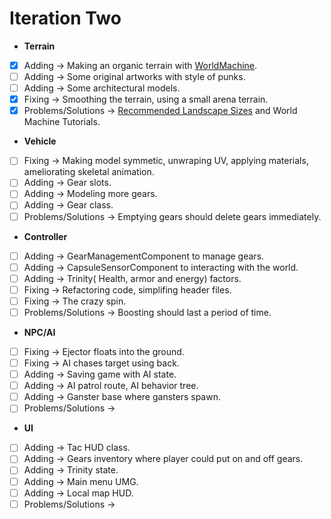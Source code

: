 # Iteration Two
- **Terrain** 
- [x] Adding -> Making an organic terrain with [WorldMachine](http://www.world-machine.com/).
- [ ] Adding -> Some original artworks with style of punks.
- [ ] Adding -> Some architectural models.
- [x] Fixing -> Smoothing the terrain, using a small arena terrain.
- [x] Problems/Solutions -> [Recommended Landscape Sizes](https://docs.unrealengine.com/latest/INT/Engine/Landscape/TechnicalGuide/#recommendedlandscapesizes) and World Machine Tutorials.

- **Vehicle** 
- [ ] Fixing -> Making model symmetic, unwraping UV, applying materials, ameliorating skeletal animation. 
- [ ] Adding -> Gear slots. 
- [ ] Adding -> Modeling more gears. 
- [ ] Adding -> Gear class.
- [ ] Problems/Solutions -> Emptying gears should delete gears immediately.

- **Controller** 
- [ ] Adding -> GearManagementComponent to manage gears.
- [ ] Adding -> CapsuleSensorComponent to interacting with the world.
- [ ] Adding -> Trinity( Health, armor and energy) factors. 
- [ ] Fixing -> Refactoring code, simplifing header files.
- [ ] Fixing -> The crazy spin.
- [ ] Problems/Solutions -> Boosting should last a period of time.

- **NPC/AI** 
- [ ] Fixing -> Ejector floats into the ground.
- [ ] Fixing -> AI chases target using back.
- [ ] Adding -> Saving game with AI state. 
- [ ] Adding -> AI patrol route, AI behavior tree.
- [ ] Adding -> Ganster base where gansters spawn.
- [ ] Problems/Solutions ->

- **UI** 
- [ ] Adding -> Tac HUD class.
- [ ] Adding -> Gears inventory where player could put on and off gears.
- [ ] Adding -> Trinity state. 
- [ ] Adding -> Main menu UMG.
- [ ] Adding -> Local map HUD.
- [ ] Problems/Solutions ->